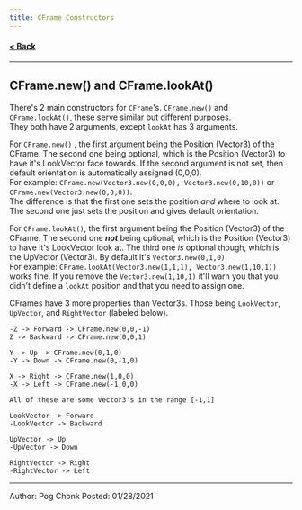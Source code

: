 ```yaml
---
title: CFrame Constructors
---
```


#### [< Back](/)

---

## CFrame.new() and CFrame.lookAt()

There's 2 main constructors for `CFrame`'s. `CFrame.new()` and `CFrame.lookAt()`, these serve similar but different purposes.  
They both have 2 arguments, except `lookAt` has 3 arguments.

For `CFrame.new()` , the first argument being the Position (Vector3) of the CFrame. The second one being optional, which is the Position (Vector3) to have it's LookVector face towards. If the second argument is not set, then default orientation is automatically assigned (0,0,0).  
For example: `CFrame.new(Vector3.new(0,0,0), Vector3.new(0,10,0))` or `CFrame.new(Vector3.new(0,0,0))`.  
The difference is that the first one sets the position *and* where to look at. The second one just sets the position and gives default orientation.

For `CFrame.lookAt()`, the first argument being the Position (Vector3) of the CFrame. The second one ***not*** being optional, which is the Position (Vector3) to have it's LookVector look at. The third one *is* optional though, which is the UpVector (Vector3). By default it's `Vector3.new(0,1,0)`.  
For example: `CFrame.lookAt(Vector3.new(1,1,1), Vector3.new(1,10,1))` works fine. If you remove the `Vector3.new(1,10,1)` it'll warn you that you didn't define a `lookAt` position and that you need to assign one.

CFrames have 3 more properties than Vector3s. Those being `LookVector`, `UpVector`, and `RightVector` (labeled below).

```
-Z -> Forward -> CFrame.new(0,0,-1)
Z -> Backward -> CFrame.new(0,0,1)

Y -> Up -> CFrame.new(0,1,0)
-Y -> Down -> CFrame.new(0,-1,0)

X -> Right -> CFrame.new(1,0,0)
-X -> Left -> CFrame.new(-1,0,0)
```

```
All of these are some Vector3's in the range [-1,1]

LookVector -> Forward
-LookVector -> Backward

UpVector -> Up
-UpVector -> Down

RightVector -> Right
-RightVector -> Left
```

---

Author: Pog Chonk
Posted: 01/28/2021
